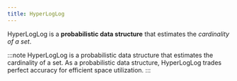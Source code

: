 ```yaml
---
title: HyperLogLog
---
```


HyperLogLog is a **probabilistic data structure** that estimates the _cardinality of a set_.

:::note
HyperLogLog is a probabilistic data structure that estimates the cardinality of a set.
As a probabilistic data structure,
HyperLogLog trades perfect accuracy for efficient space utilization.
:::
